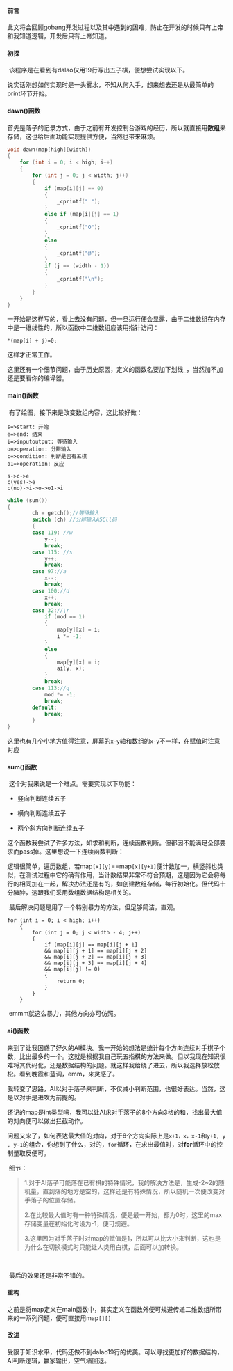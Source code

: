 #### **前言**

此文将会回顾gobang开发过程以及其中遇到的困难，防止在开发的时候只有上帝和我知道逻辑，开发后只有上帝知道。

#### **初探**

​	该程序是在看到有dalao仅用19行写出五子棋，便想尝试实现以下。

​	说实话刚想如何实现时是一头雾水，不知从何入手，想来想去还是从最简单的print环节开始。

#### **dawn()函数**

​		首先是落子的记录方式，由于之前有开发控制台游戏的经历，所以就直接用**数组**来存储，这也给后面功能实现提供方便，当然也带来麻烦。

```c
void dawn(map[high][width])
{
    for (int i = 0; i < high; i++)
    {
        for (int j = 0; j < width; j++)
        {
            if (map[i][j] == 0)
            {
                _cprintf(" ");
            }
            else if (map[i][j] == 1)
            {
                _cprintf("O");
            }
            else
            {
                _cprintf("@");
            }
            if (j == (width - 1))
            {
                _cprintf("\n");
            }
        }
    }
}
```

​		一开始是这样写的，看上去没有问题，但一旦运行便会显露，由于二维数组在内存中是一维线性的，所以函数中二维数组应该用指针访问：

```
*(map[i] + j)=0;
```

这样才正常工作。

​		这里还有一个细节问题，由于历史原因，定义的函数名要加下划线`_`，当然加不加还是要看你的编译器。

#### main()函数

​		有了绘图，接下来是改变数组内容，这比较好做：

```flow
s=>start: 开始
e=>end: 结束
i=>inputoutput: 等待输入
o=>operation: 分辨输入
c=>condition: 判断是否有五棋
o1=>operation: 反应

s->c->e
c(yes)->e
c(no)->i->o->o1->i
```

```c
while (sum())
{
        ch = getch();//等待输入
        switch (ch) //分辨输入ASCll码
        {
        case 119: //w
            y--;
            break;
        case 115: //s
            y++;
            break;
        case 97://a
            x--;
            break;
        case 100://d
            x++;
            break;
        case 32://\r
            if (mod == 1)
            {
                map[y][x] = i;
                i *= -1;
            }
            else
            {
                map[y][x] = i;
                ai(y, x);
            }
            break;
        case 113://q
            mod *= -1;
            break;
        default:
            break;
        }
}
```

​		这里也有几个小地方值得注意，屏幕的`x-y`轴和数组的`x-y`不一样，在赋值时注意对应

#### sum()函数

​		这个对我来说是一个难点。需要实现以下功能：

- 竖向判断连续五子

- 横向判断连续五子

- 两个斜方向判断连续五子

​		这个函数我尝试了许多方法，如求和判断，连续函数判断。但都因不能满足全部要求而pass掉。
​这里想说一下连续函数判断：

​		逻辑很简单，遍历数组，若map`[x][y]`==map`[x][y+1]`便计数加一，横竖斜也类似，在测试过程中它的确有作用，当计数结果非常不符合预期，这是因为它会将每行的相同加在一起，解决办法还是有的，如创建数组存储，每行初始化。但代码十分臃肿，这跟我们采用数组数据结构是相关的。

​		最后解决问题是用了一个特别暴力的方法，但足够简洁，直观。

```
for (int i = 0; i < high; i++)
    {
        for (int j = 0; j < width - 4; j++)
        {
            if (map[i][j] == map[i][j + 1] 
            && map[i][j + 1] == map[i][j + 2] 
            && map[i][j + 2] == map[i][j + 3] 
            && map[i][j + 3] == map[i][j + 4] 
            && map[i][j] != 0)
            {
                return 0;
            }
        }
    }
```

​		emmm就这么暴力，其他方向亦可仿照。

#### **ai()函数**

​		来到了让我困惑了好久的AI模块。我一开始的想法是统计每个方向连续对手棋子个数，比出最多的一个。这就是根据我自己玩五指棋的方法来做。但以我现在知识很难将其代码化，还是数据结构的问题。就这样我给绕了进去，所以我选择放松放松。看到晚霞和蓝调，emm，来灵感了。

​		我转变了思路，AI以对手落子来判断，不仅减小判断范围，也很好表达。当然，这是以对手是进攻为前提的。

还记的map是int类型吗，我可以让AI求对手落子的8个方向3格的和，找出最大值的对向便可以做出拦截动作。

​		问题又来了，如何表达最大值的对向，对于8个方向实际上是`x+1，x，x-1`和`y+1, y , y-1`的组合，你想到了什么，对的，`for`循环，在求出最值时，对**for**循环中的控制量取反便可。

​		细节：

> 1.对于AI落子可能落在已有棋的特殊情况，我的解决方法是，生成-2~2的随机量，直到落的地方是空的，这样还是有特殊情况，所以随机一次便改变对手落子的位置存储。
>
> 2.在比较最大值时有一种特殊情况，便是最一开始，都为0时，这里的max存储变量在初始化时设为-1，便可规避。
>
> 3.这里因为对手落子时对map的赋值是1，所以可以比大小来判断，这也是为什么在切换模式时只能让人类用白棋，后面可以加转换。

​					

​		最后的效果还是非常不错的。

#### **重构**

​		之前是将map定义在main函数中，其实定义在函数外便可规避传递二维数组所带来的一系列问题，便可直接用map`[][]`

#### **改进**

​		受限于知识水平，代码还做不到dalao19行的优美。可以寻找更加好的数据结构，AI判断逻辑，赢家输出，空气墙回退。
